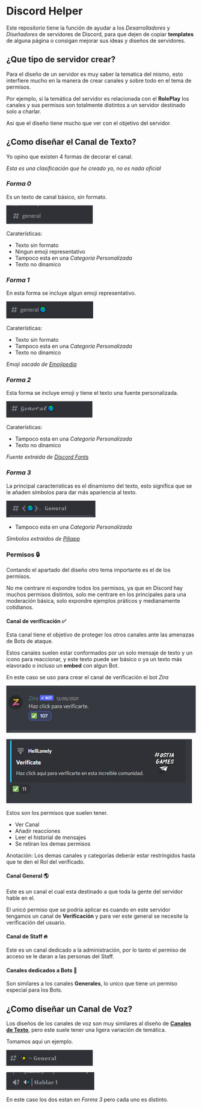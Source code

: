 # Discord Helper


Este repositorio tiene la función de ayudar a los _Desarrolladores_ y _Diseñadores_ de servidores de Discord, para que dejen de copiar **templates** de alguna página o consigan mejorar sus ideas y diseños de servidores.


## ¿Que tipo de servidor crear?

Para el diseño de un servidor es muy saber la tematica del mismo, esto interfiere mucho en la manera de crear canales y sobre todo en el tema de permisos.

Por ejemplo, si la temática del servidor es relacionada con el **RolePlay** los canales y sus permisos son totalmente distintos a un servidor destinado solo a charlar.

Asi que el diseño tiene mucho que ver con el objetivo del servidor.

##  ¿Como diseñar el **Canal de Texto**?

Yo opino que existen 4 formas de decorar el canal.

_Esta es una clasificación que he creado yo, no es nada oficial_

### _Forma 0_

Es un texto de canal básico, sin formato.

![forme0](img/forme0.png)

Caraterísticas:

+   Texto sin formato
+   Ningun emoji representativo
+   Tampoco esta en una _Categoria Personalizada_
+   Texto no dinamico



###  _Forma 1_

En esta forma se incluye algun emoji representativo.

![forme1](img/forme1.png)

Caraterísticas:

+   Texto sin formato
+   Tampoco esta en una _Categoria Personalizada_
+   Texto no dinamico


_Emoji sacado de [Emojipedia](https://emojipedia.org/es/)_

### _Forma 2_

Esta forma se incluye emoji y tiene el texto una fuente personalizada.

![forme2](img/forme2.png)

Caraterísticas:

+   Tampoco esta en una _Categoria Personalizada_
+   Texto no dinamico

_Fuente extraida de [Discord Fonts](https://lingojam.com/DiscordFonts)_

### _Forma 3_

La principal caracteristicas es el dinamismo del texto, esto significa que se le añaden símbolos para dar más apariencia al texto.

![forme3](img/forme3.png)

+   Tampoco esta en una _Categoria Personalizada_

_Simbolos extraidos de [Piliapp](https://es.piliapp.com/symbol/)_

### Permisos 🔒

Contando el apartado del diseño otro tema importante es el de los permisos.

No me centrare ni expondre todos los permisos, ya que en Discord hay muchos permisos distintos, solo me centrare en los principales para una moderación básica, solo expondre ejemplos práticos y medianamente cotidianos.

#### Canal de verificación ✅

Esta canal tiene el objetivo de proteger los otros canales ante las amenazas de Bots de ataque.

Estos canales suelen estar conformados por un solo mensaje de texto y un icono para reaccionar, y este texto puede ser básico o ya un texto más elavorado o incluso un **embed** con algun Bot.

En este caso se uso para crear el canal de verificación el bot _Zira_

![text1](img/text1.png)

![text1](img/text2.png)

Estos son los permisos que suelen tener.

+   Ver Canal
+   Añadir reacciones
+   Leer el historial de mensajes
+   Se retiran los demas permisos

Anotación: Los demas canales y categorías deberár estar restringidos hasta que te den el Rol del verificado.


#### Canal General 🌎

Este es un canal el cual esta destinado a que toda la gente del servidor hable en el.

El unicó permiso que se podría aplicar es cuando en este servidor tengamos un canal de **Verificación** y para ver este general se necesite la verificación del usuario.

#### Canal de Staff 🔥

Este es un canal dedicado a la administración, por lo tanto el permiso de acceso se le daran a las personas del Staff.

#### Canales dedicados a Bots 🤖

Son similares a los canales **Generales**, lo unico que tiene un permiso especial para los Bots.

## ¿Como diseñar un **Canal de Voz**?

Los diseños de los canales de voz son muy similares al diseño de [**Canales de Texto**](#¿como-diseñar-el-canal-de-texto), pero este suele tener una ligera variación de temática.

Tomamos aqui un ejemplo.

![gerer1](img/gerer0.png)

![gerer1](img/gerer1.png)

En este caso los dos estan en _Forma 3_ pero cada uno es distinto.